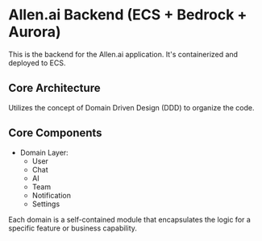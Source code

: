 # Allen.ai Backend (ECS + Bedrock + Aurora)

This is the backend for the Allen.ai application. It's containerized and deployed to ECS.

## Core Architecture

Utilizes the concept of Domain Driven Design (DDD) to organize the code.

## Core Components

* Domain Layer:
    * User
    * Chat
    * AI
    * Team
    * Notification
    * Settings

Each domain is a self-contained module that encapsulates the logic for a specific feature or business capability.